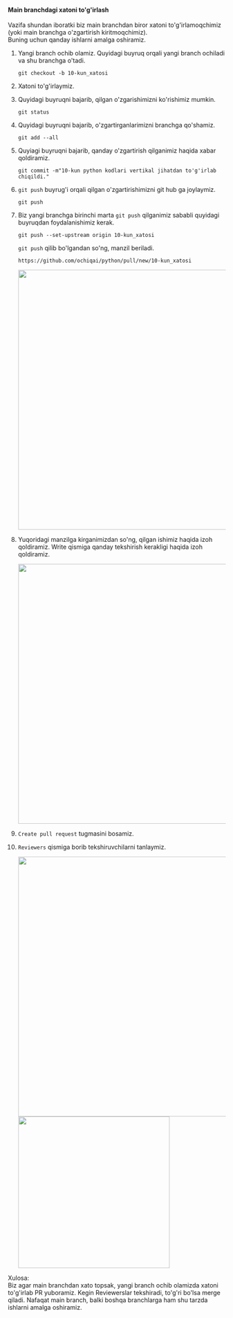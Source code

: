 #### Main branchdagi xatoni to'g'irlash
Vazifa shundan iboratki biz main branchdan biror xatoni to'g'irlamoqchimiz (yoki main branchga o'zgartirish kiritmoqchimiz). <br>
Buning uchun qanday ishlarni amalga oshiramiz.

1. Yangi branch ochib olamiz. Quyidagi buyruq orqali yangi branch ochiladi va shu branchga o'tadi.  <br>
    ```codeline
    git checkout -b 10-kun_xatosi
    ```
2. Xatoni to'g'irlaymiz.
3. Quyidagi buyruqni bajarib, qilgan o'zgarishimizni ko'rishimiz mumkin.
    ```codeline
    git status 
    ```
4. Quyidagi buyruqni bajarib, o'zgartirganlarimizni branchga qo'shamiz.
    ```codeline
    git add --all
    ```
5. Quyiagi buyruqni bajarib, qanday o'zgartirish qilganimiz haqida xabar qoldiramiz.
    ```codeline
    git commit -m"10-kun python kodlari vertikal jihatdan to'g'irlab chiqildi."
    ```
6. `git push` buyrug'i orqali qilgan o'zgartirishimizni git hub ga joylaymiz.
    ```shell
    git push
    ```
7. Biz yangi branchga birinchi marta `git push` qilganimiz sababli quyidagi buyruqdan foydalanishimiz kerak.
    ```shell
    git push --set-upstream origin 10-kun_xatosi
    ```
   `git push` qilib bo'lgandan so'ng, manzil beriladi. 
    ```shell
    https://github.com/ochiqai/python/pull/new/10-kun_xatosi
    ```
   
    <img src="https://user-images.githubusercontent.com/85432617/144699521-c63f69e3-170c-45b1-8678-96ef44d9d645.png" width=600>

8. Yuqoridagi manzilga kirganimizdan so'ng, qilgan ishimiz haqida izoh qoldiramiz. Write qismiga qanday tekshirish kerakligi haqida izoh qoldiramiz.

    <img src="https://user-images.githubusercontent.com/85432617/144699595-fc26a7ef-2616-4310-a983-4177d648113a.png" width=600>

9. `Create pull request`  tugmasini bosamiz.

10. `Reviewers` qismiga borib tekshiruvchilarni tanlaymiz.

    <img src="https://user-images.githubusercontent.com/85432617/144699650-de5fc569-a449-4292-875a-f81346b1e469.png" width=600> <br>
    <img src="https://user-images.githubusercontent.com/85432617/144699653-2996a8a4-96ef-47e2-bbbd-2972aa4522ae.png" width=350>

   Xulosa: <br>
   Biz agar main branchdan xato topsak, yangi branch ochib olamizda xatoni to'g'irlab PR yuboramiz. Kegin Reviewerslar tekshiradi, to'g'ri bo'lsa merge qiladi.
   Nafaqat main branch, balki boshqa branchlarga ham shu tarzda ishlarni amalga oshiramiz. 




